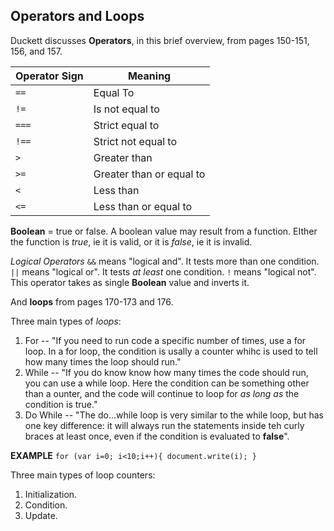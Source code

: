 ## Operators and Loops 

Duckett discusses **Operators**, in this brief overview, from pages 150-151, 156, and 157.

Operator Sign | Meaning
------------ | ------------- 
`==` | Equal To
`!=` | Is not equal to 
`===` | Strict equal to
`!==` | Strict not equal to
`>` | Greater than
`>=` | Greater than or equal to
`<` | Less than
`<=` | Less than or equal to

__Boolean__ = true or false. A boolean value may result from a function.  EIther the function is *true*, ie it is valid, or it is *false*, ie it is invalid.  

*Logical Operators*
`&&` means "logical and".  It tests more than one condition.
`||` means "logical or".  It tests _at least_ one condition.
`!` means "logical not". This operator takes as single __Boolean__ value and inverts it.  
 
And **loops** from pages 170-173 and 176.  

Three main types of *loops*:
1. For -- "If you need to run code a specific number of times, use a for loop.  In a for loop, the condition is usally a counter whihc is used to tell how many times the loop should run."
2. While -- "If you do know know how many times the code should run, you can use a while loop.  Here the condition can be something other than a ounter, and the code will continue to loop for _as long as_ the condition is true."
3. Do While -- "The do...while loop is very similar to the while loop, but has one key difference: it will always run the statements inside teh curly braces at least once, even if the condition is evaluated to __false__".

**EXAMPLE**
`for (var i=0; i<10;i++){
    document.write(i);
}`

Three main types of loop counters:
1. Initialization.
2. Condition. 
3. Update. 
